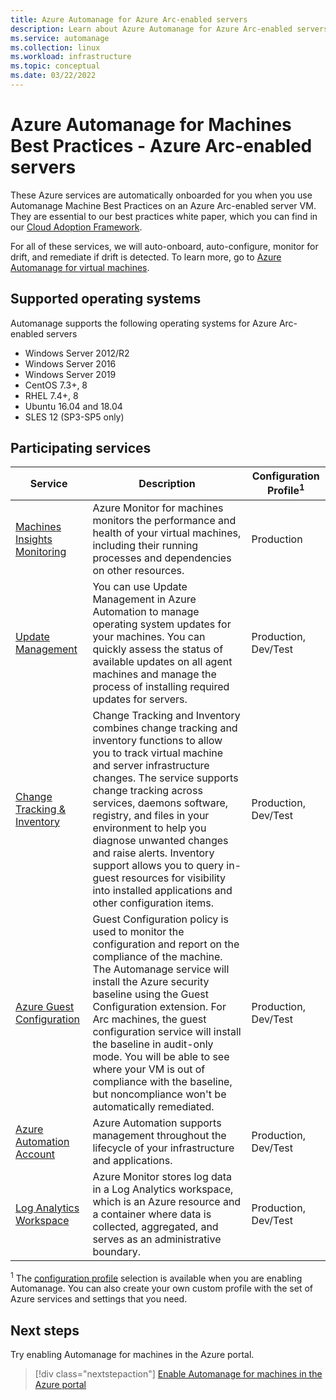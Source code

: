 ```yaml
---
title: Azure Automanage for Azure Arc-enabled servers
description: Learn about Azure Automanage for Azure Arc-enabled servers
ms.service: automanage
ms.collection: linux
ms.workload: infrastructure
ms.topic: conceptual
ms.date: 03/22/2022
---
```


# Azure Automanage for Machines Best Practices - Azure Arc-enabled servers

These Azure services are automatically onboarded for you when you use Automanage Machine Best Practices on an Azure Arc-enabled server VM. They are essential to our best practices white paper, which you can find in our [Cloud Adoption Framework](/azure/cloud-adoption-framework/manage/azure-server-management).

For all of these services, we will auto-onboard, auto-configure, monitor for drift, and remediate if drift is detected. To learn more, go to [Azure Automanage for virtual machines](automanage-virtual-machines.md).

## Supported operating systems

Automanage supports the following operating systems for Azure Arc-enabled servers

- Windows Server 2012/R2
- Windows Server 2016
- Windows Server 2019
- CentOS 7.3+, 8
- RHEL 7.4+, 8
- Ubuntu 16.04 and 18.04
- SLES 12 (SP3-SP5 only)

## Participating services

|Service    |Description    |Configuration Profile<sup>1</sup>    |
|-----------|---------------|----------------------|
|[Machines Insights Monitoring](../azure-monitor/vm/vminsights-overview.md)    |Azure Monitor for machines monitors the performance and health of your virtual machines, including their running processes and dependencies on other resources.    |Production    |
|[Update Management](../automation/update-management/overview.md)    |You can use Update Management in Azure Automation to manage operating system updates for your machines. You can quickly assess the status of available updates on all agent machines and manage the process of installing required updates for servers.    |Production, Dev/Test    |
|[Change Tracking & Inventory](../automation/change-tracking/overview.md) |Change Tracking and Inventory combines change tracking and inventory functions to allow you to track virtual machine and server infrastructure changes. The service supports change tracking across services, daemons software, registry, and files in your environment to help you diagnose unwanted changes and raise alerts. Inventory support allows you to query in-guest resources for visibility into installed applications and other configuration items.    |Production, Dev/Test    |
|[Azure Guest Configuration](../governance/policy/concepts/guest-configuration.md)  | Guest Configuration policy is used to monitor the configuration and report on the compliance of the machine. The Automanage service will install the Azure security baseline using the Guest Configuration extension. For Arc machines, the guest configuration service will install the baseline in audit-only mode. You will be able to see where your VM is out of compliance with the baseline, but noncompliance won't be automatically remediated.    |Production, Dev/Test    |
|[Azure Automation Account](../automation/automation-create-standalone-account.md)    |Azure Automation supports management throughout the lifecycle of your infrastructure and applications.    |Production, Dev/Test    |
|[Log Analytics Workspace](../azure-monitor/logs/log-analytics-overview.md) |Azure Monitor stores log data in a Log Analytics workspace, which is an Azure resource and a container where data is collected, aggregated, and serves as an administrative boundary.    |Production, Dev/Test    |


<sup>1</sup> The [configuration profile](automanage-virtual-machines.md#configuration-profile) selection is available when you are enabling Automanage. You can also create your own custom profile with the set of Azure services and settings that you need.


## Next steps

Try enabling Automanage for machines in the Azure portal.

> [!div class="nextstepaction"]
> [Enable Automanage for machines in the Azure portal](quick-create-virtual-machines-portal.md)

